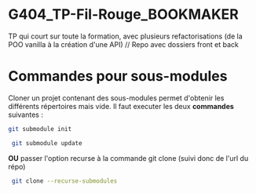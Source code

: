 # G404_TP-Fil-Rouge_BOOKMAKER
TP qui court sur toute la formation, avec plusieurs refactorisations (de la POO vanilla à la création d'une API) // Repo avec dossiers front et back


# Commandes pour sous-modules

Cloner un projet contenant des sous-modules permet d'obtenir les différents répertoires mais vide.
Il faut executer les deux **commandes** suivantes :

```bash
git submodule init
```

```bash
 git submodule update
```
**OU** passer l'option recurse à la commande git clone (suivi donc de l'url du répo)

```bash
 git clone --recurse-submodules
```
